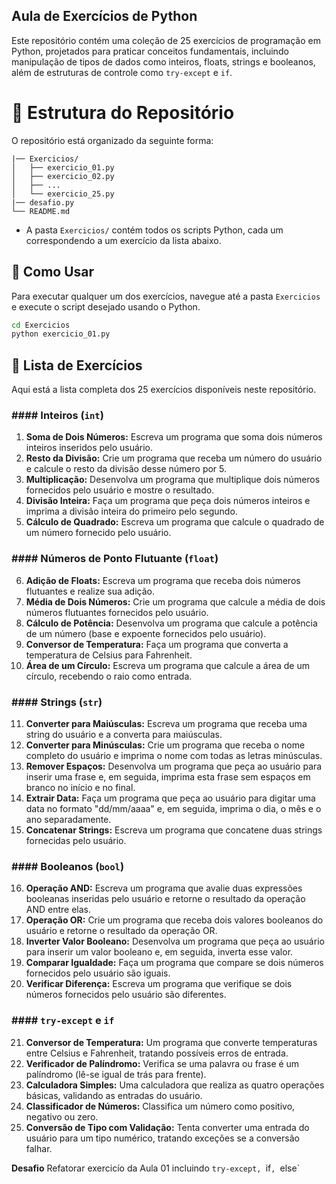 ## Aula de Exercícios de Python

Este repositório contém uma coleção de 25 exercícios de programação em Python, projetados para praticar conceitos fundamentais, incluindo manipulação de tipos de dados como inteiros, floats, strings e booleanos, além de estruturas de controle como `try-except` e `if`.

# 📂 Estrutura do Repositório

O repositório está organizado da seguinte forma:

```
|── Exercicios/
│   ├── exercicio_01.py
│   ├── exercicio_02.py
│   ├── ...
│   └── exercicio_25.py
|── desafio.py
└── README.md
```

- A pasta `Exercicios/` contém todos os scripts Python, cada um correspondendo a um exercício da lista abaixo.

## 🚀 Como Usar

Para executar qualquer um dos exercícios, navegue até a pasta `Exercicios` e execute o script desejado usando o Python.

```bash
cd Exercicios
python exercicio_01.py
```

## 📝 Lista de Exercícios

Aqui está a lista completa dos 25 exercícios disponíveis neste repositório.

### #### Inteiros (`int`)

1.  **Soma de Dois Números:** Escreva um programa que soma dois números inteiros inseridos pelo usuário.
2.  **Resto da Divisão:** Crie um programa que receba um número do usuário e calcule o resto da divisão desse número por 5.
3.  **Multiplicação:** Desenvolva um programa que multiplique dois números fornecidos pelo usuário e mostre o resultado.
4.  **Divisão Inteira:** Faça um programa que peça dois números inteiros e imprima a divisão inteira do primeiro pelo segundo.
5.  **Cálculo de Quadrado:** Escreva um programa que calcule o quadrado de um número fornecido pelo usuário.

### #### Números de Ponto Flutuante (`float`)

6.  **Adição de Floats:** Escreva um programa que receba dois números flutuantes e realize sua adição.
7.  **Média de Dois Números:** Crie um programa que calcule a média de dois números flutuantes fornecidos pelo usuário.
8.  **Cálculo de Potência:** Desenvolva um programa que calcule a potência de um número (base e expoente fornecidos pelo usuário).
9.  **Conversor de Temperatura:** Faça um programa que converta a temperatura de Celsius para Fahrenheit.
10. **Área de um Círculo:** Escreva um programa que calcule a área de um círculo, recebendo o raio como entrada.

### #### Strings (`str`)

11. **Converter para Maiúsculas:** Escreva um programa que receba uma string do usuário e a converta para maiúsculas.
12. **Converter para Minúsculas:** Crie um programa que receba o nome completo do usuário e imprima o nome com todas as letras minúsculas.
13. **Remover Espaços:** Desenvolva um programa que peça ao usuário para inserir uma frase e, em seguida, imprima esta frase sem espaços em branco no início e no final.
14. **Extrair Data:** Faça um programa que peça ao usuário para digitar uma data no formato "dd/mm/aaaa" e, em seguida, imprima o dia, o mês e o ano separadamente.
15. **Concatenar Strings:** Escreva um programa que concatene duas strings fornecidas pelo usuário.

### #### Booleanos (`bool`)

16. **Operação AND:** Escreva um programa que avalie duas expressões booleanas inseridas pelo usuário e retorne o resultado da operação AND entre elas.
17. **Operação OR:** Crie um programa que receba dois valores booleanos do usuário e retorne o resultado da operação OR.
18. **Inverter Valor Booleano:** Desenvolva um programa que peça ao usuário para inserir um valor booleano e, em seguida, inverta esse valor.
19. **Comparar Igualdade:** Faça um programa que compare se dois números fornecidos pelo usuário são iguais.
20. **Verificar Diferença:** Escreva um programa que verifique se dois números fornecidos pelo usuário são diferentes.

### #### `try-except` e `if`

21. **Conversor de Temperatura:** Um programa que converte temperaturas entre Celsius e Fahrenheit, tratando possíveis erros de entrada.
22. **Verificador de Palíndromo:** Verifica se uma palavra ou frase é um palíndromo (lê-se igual de trás para frente).
23. **Calculadora Simples:** Uma calculadora que realiza as quatro operações básicas, validando as entradas do usuário.
24. **Classificador de Números:** Classifica um número como positivo, negativo ou zero.
25. **Conversão de Tipo com Validação:** Tenta converter uma entrada do usuário para um tipo numérico, tratando exceções se a conversão falhar.

**Desafio** Refatorar exercicío da Aula 01 incluindo `try-except, `if`, `else`